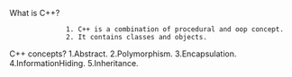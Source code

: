 What is C++?

                  1. C++ is a combination of procedural and oop concept.
                  2. It contains classes and objects. 
                   
C++ concepts?
                1.Abstract.
                2.Polymorphism.
                3.Encapsulation.
                4.InformationHiding.
                5.Inheritance.
               

                
